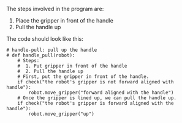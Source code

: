 

The steps involved in the program are:
1. Place the gripper in front of the handle 
2. Pull the handle up

The code should look like this:

```
# handle-pull: pull up the handle
# def handle_pull(robot):
    # Steps:
    #  1. Put gripper in front of the handle
    #  2. Pull the handle up
    # First, put the gripper in front of the handle.
    if check("the robot's gripper is not forward aligned with handle"):
        robot.move_gripper("forward aligned with the handle")
    # Once the gripper is lined up, we can pull the handle up.
    if check("the robot's gripper is forward aligned with the handle"):
        robot.move_gripper("up")
```
